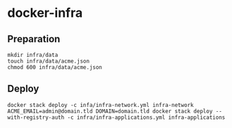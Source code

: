 # docker-infra

## Preparation

```
mkdir infra/data
touch infra/data/acme.json
chmod 600 infra/data/acme.json
```

## Deploy

```
docker stack deploy -c infa/infra-network.yml infra-network
ACME_EMAIL=admin@domain.tld DOMAIN=domain.tld docker stack deploy --with-registry-auth -c infra/infra-applications.yml infra-applications
```

